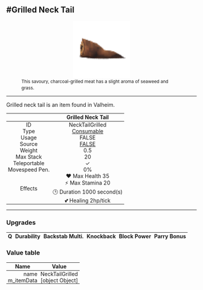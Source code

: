 <meta property="og:title" content="Grilled Neck Tail - MoreValheim" /><meta property="og:type" content="website" /><meta property="og:image" content="/assets/grilled_neck_tail.png" /><meta property="og:description" content="Grilled Neck Tail is an item found in Valheim." /><meta name="theme-color" content="#546D78"><meta name="twitter:card" content="summary_large_image">
#Grilled Neck Tail
-------------
<style>img {width:20px;}.tb {width:150px;display: block;margin-left: auto;margin-right: auto;}</style>

<style>.md-typeset table:not([class]) th:not([align]) {min-width:unset!important;}</style>
<style>td{padding:0em 0.3em!important;text-align:center!important;border-left:.05rem solid var(--md-default-fg-color--lightest)}</style>

<style>th{padding:0.1em 0.3em!important;text-align:center!important;font-weight:bold}</style>

<style>pre{text-align:right!important}</style>
<style>table tr td:first-child {border-left: 0;};</style>

<figure><img src="/assets/grilled_neck_tail.png" class="tb" /><figcaption><small>This savoury, charcoal-grilled meat has a slight aroma of seaweed and grass.</small></figcaption></figure>

-------------

Grilled neck tail is an item found in Valheim.

|        | Grilled Neck Tail              |
| ----------- | ------------------------------------ |
| ID |NeckTailGrilled
| Type | [Consumable](../../types/consumable)
| Usage | FALSE<br>
| Source | [FALSE](../../items/false)
| Weight | 0.5 |
| Max Stack | 20 |
| Teleportable | ✓
| Movespeed Pen. | 0%
| Effects | ❤️ Max Health 35<br>⚡ Max Stamina 20<br>🕒 Duration 1000 second(s) <br>💕 Healing 2hp/tick <br>

-------------

### Upgrades
| Q | Durability | Backstab Multi. | Knockback | Block Power | Parry Bonus
| - | - | - | - | - | - 


### Value table
| Name | Value
| - | - |
| <div style="text-align:right">name</div> | <div style="text-align:left">NeckTailGrilled</div> | 
| <div style="text-align:right">m_itemData</div> | <div style="text-align:left">[object Object]</div> | 